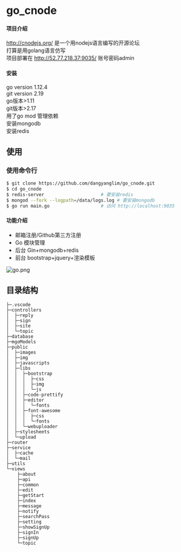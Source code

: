 # go_cnode

#### 项目介绍
http://cnodejs.org/ 是一个用nodejs语言编写的开源论坛  
打算是用golang语言仿写  
项目部署在 http://52.77.218.37:9035/ 账号密码admin   
#### 安装
go version 1.12.4  
git version 2.19  
go版本>1.11  
git版本>2.17  
用了go mod 管理依赖  
安装mongodb  
安装redis  

## 使用
 
### 使用命令行

```bash
$ git clone https://github.com/dangyanglim/go_cnode.git
$ cd go_cnode
$ redis-server                     # 要安装redis
$ mongod --fork --logpath=/data/logs.log # 要安装mongodb
$ go run main.go                   # 访问 http://localhost:9035
```
#### 功能介绍
- 邮箱注册/Github第三方注册  
- Go 模块管理  
- 后台 Gin+mongodb+redis
- 前台 bootstrap+jquery+渲染模板  

![go.png](go.png)  

## 目录结构  
```
├─.vscode
├─controllers
│  ├─reply
│  ├─sign
│  ├─site
│  └─topic
├─database
├─mgoModels
├─public
│  ├─images
│  ├─img
│  ├─javascripts
│  ├─libs
│  │  ├─bootstrap
│  │  │  ├─css
│  │  │  ├─img
│  │  │  └─js
│  │  ├─code-prettify
│  │  ├─editor
│  │  │  └─fonts
│  │  ├─font-awesome
│  │  │  ├─css
│  │  │  └─fonts
│  │  └─webuploader
│  ├─stylesheets
│  └─upload
├─router
├─service
│  ├─cache
│  └─mail
├─utils
└─views
    ├─about
    ├─api
    ├─common
    ├─edit
    ├─getStart
    ├─index
    ├─message
    ├─notify
    ├─searchPass
    ├─setting
    ├─showSignUp
    ├─signIn
    ├─signUp
    └─topic
    
```
 
  
 

